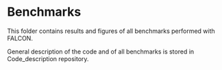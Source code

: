 # Benchmarks

This folder contains results and figures of all benchmarks performed with FALCON.

General description of the code and of all benchmarks is stored in Code_description repository.
